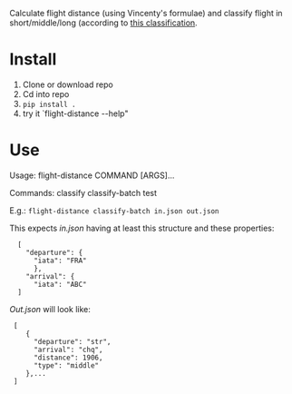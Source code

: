 Calculate flight distance (using Vincenty's formulae) and classify flight in short/middle/long (according to [this classification](https://soep-online.de/wp-content/uploads/2022/05/VO-EG-Nr.-2612004.pdf).

# Install

1. Clone or download repo
2. Cd into repo
3. `pip install .`
4. try it `flight-distance --help"


# Use

Usage: flight-distance COMMAND [ARGS]...

Commands:
  classify
  classify-batch
  test
  
E.g.: `flight-distance classify-batch in.json out.json`

This expects *in.json* having at least this structure and these properties:

```
  [
    "departure": {
      "iata": "FRA"
      },
    "arrival": {
      "iata": "ABC"
  ]
```


*Out.json* will look like:

```
 [
    {
      "departure": "str",
      "arrival": "chq",
      "distance": 1906,
      "type": "middle" 
    },...
 ]
```
